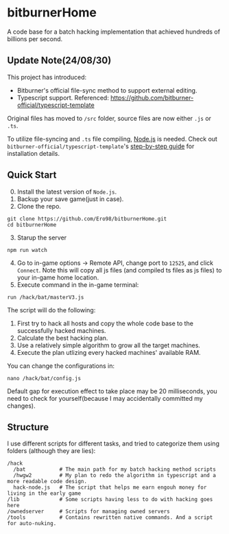 # bitburnerHome
A code base for a batch hacking implementation that achieved hundreds of billions per second.

## Update Note(24/08/30)
This project has introduced:
- Bitburner's official file-sync method to support external editing.
- Typescript support.
Referenced: https://github.com/bitburner-official/typescript-template

Original files has moved to `/src` folder, source files are now either `.js` or `.ts`.

To utilize file-syncing and `.ts` file compiling, [Node.js](https://nodejs.org/en/download/package-manager) is needed. Check out `bitburner-official/typescript-template`'s [step-by-step guide](https://github.com/bitburner-official/typescript-template/blob/main/BeginnersGuide.md) for installation details.

## Quick Start
0. Install the latest version of `Node.js`.
1. Backup your save game(just in case).
2. Clone the repo.
```shell
git clone https://github.com/Ero98/bitburnerHome.git
cd bitburnerHome
```
3. Starup the server
```shell
npm run watch
```
4. Go to in-game options -> Remote API, change port to `12525`, and click `Connect`. Note this will copy all js files (and compiled ts files as js files) to your in-game home location.
5. Execute command in the in-game terminal:
```shell
run /hack/bat/masterV3.js
```

The script will do the following:
1. First try to hack all hosts and copy the whole code base to the successfully hacked machines.
2. Calculate the best hacking plan.
3. Use a relatively simple algorithm to grow all the target machines.
4. Execute the plan utlizing every hacked machines' available RAM.

You can change the configurations in:
```shell
nano /hack/bat/config.js
```
Default gap for execution effect to take place may be 20 milliseconds, you need to check for yourself(because I may accidentally committed my changes).

## Structure
I use different scripts for different tasks, and tried to categorize them using folders (although they are lies):
```
/hack
  /bat           # The main path for my batch hacking method scripts
  /hwgw2         # My plan to redo the algorithm in typescript and a more readable code design.
  hack-node.js   # The script that helps me earn engouh money for living in the early game
/lib             # Some scripts having less to do with hacking goes here
/ownedserver     # Scripts for managing owned servers
/tools           # Contains rewritten native commands. And a script for auto-nuking.
```



